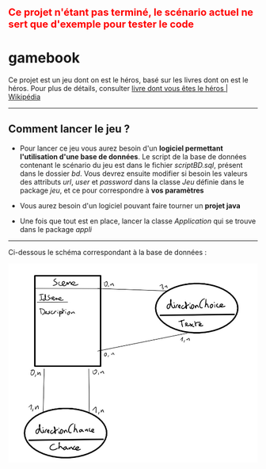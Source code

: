 **<span style="color:red; font-weight:bold; font-size:20px;">Ce projet n'étant pas terminé, le scénario actuel ne sert que d'exemple pour tester le code</span>**

# gamebook

Ce projet est un jeu dont on est le héros, basé sur les livres dont on est le héros. Pour plus de détails, consulter [livre dont vous êtes le héros | Wikipédia](https://fr.wikipedia.org/wiki/Un_livre_dont_vous_%C3%AAtes_le_h%C3%A9ros)

***

## Comment lancer le jeu ?

* Pour lancer ce jeu vous aurez besoin d'un **logiciel permettant l'utilisation d'une base de données**. Le script de la base de données contenant le scénario du jeu est dans le fichier *scriptBD.sql*, présent dans le dossier *bd*. Vous devrez ensuite modifier si besoin les valeurs des attributs *url*, *user* et *password* dans la classe *Jeu* définie dans le package *jeu*, et ce pour correspondre à **vos paramètres**

* Vous aurez besoin d'un logiciel pouvant faire tourner un **projet java**

* Une fois que tout est en place, lancer la classe *Application* qui se trouve dans le package *appli*

***

Ci-dessous le schéma correspondant à la base de données :

![Schéma introuvable](./img/schemaBD.jpg)